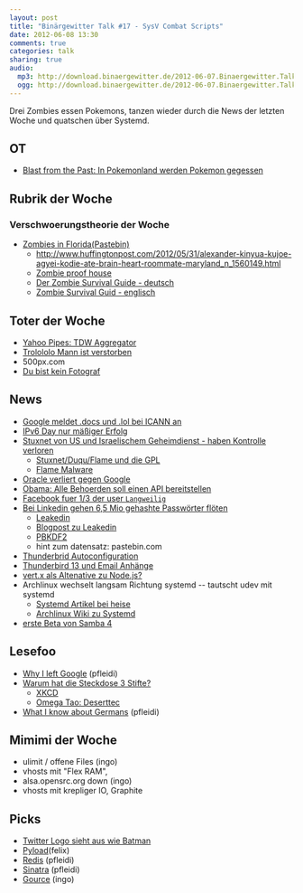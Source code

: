 ```yaml
---
layout: post
title: "Binärgewitter Talk #17 - SysV Combat Scripts"
date: 2012-06-08 13:30
comments: true
categories: talk
sharing: true
audio:
  mp3: http://download.binaergewitter.de/2012-06-07.Binaergewitter.Talk.17.mp3
  ogg: http://download.binaergewitter.de/2012-06-07.Binaergewitter.Talk.17.ogg
---
```

Drei Zombies essen Pokemons, tanzen wieder durch die News der letzten Woche und quatschen über Systemd.

## OT

- [Blast from the Past: In Pokemonland werden Pokemon gegessen]( 25.media.tumblr.com/tumblr_m3hnnzf9nU1qhbr2so1_400.jpg )

## Rubrik der Woche

### Verschwoerungstheorie der Woche

- [Zombies in Florida(Pastebin)]( http://pastebin.com/Ht8QJYFe )
    * http://www.huffingtonpost.com/2012/05/31/alexander-kinyua-kujoe-agyei-kodie-ate-brain-heart-roommate-maryland_n_1560149.html
    * [Zombie proof house]( http://all-that-is-interesting.com/post/4956385434/the-first-zombie-proof-house )
    * [Der Zombie Survival Guide - deutsch](http://www.amazon.de/gp/product/3442458099/ref=as_li_ss_tl?ie=UTF8&tag=trektrip&linkCode=as2&camp=1638&creative=19454&creativeASIN=3442458099)
    * [Zombie Survival Guid - englisch](http://www.amazon.de/gp/product/1400049628/ref=as_li_ss_tl?ie=UTF8&tag=trektrip&linkCode=as2&camp=1638&creative=19454&creativeASIN=1400049628)
## Toter der Woche

- [Yahoo Pipes: TDW Aggregator]( http://pipes.yahoo.com/pipes/pipe.info?_id=029d3e6c68d506a17b82b0135350ab03 )
- [Trolololo Mann ist verstorben](http://www.spiegel.de/netzwelt/web/trololo-mann-eduard-khil-ist-tot-a-836761.html )
- 500px.com
- [Du bist kein Fotograf](http://youarenotaphotographer.com/ )

## News

- [Google meldet .docs und .lol bei ICANN an]( http://www.golem.de/news/top-level-domains-google-meldet-google-docs-und-lol-an-1205-92202.html )
- [IPv6 Day nur mäßiger Erfolg]( http://www.heise.de/newsticker/meldung/Internet-Knoten-registrieren-nur-geringen-Anstieg-bei-IPv6-1611745.html )
- [Stuxnet von US und Israelischem Geheimdienst - haben Kontrolle verloren]( http://arstechnica.com/tech-policy/2012/06/confirmed-us-israel-created-stuxnet-lost-control-of-it/ )
    * [Stuxnet/Duqu/Flame und die GPL]( http://blog.crysys.hu/2012/06/stuxnet-duqu-flame-open-source-license-questions-v0/ )
    * [Flame Malware]( http://en.wikipedia.org/wiki/Flame_%28malware%29 )
- [Oracle verliert gegen Google](http://www.pro-linux.de/news/1/18433/oracle-verliert-copyright-klage-gegen-google.html )
- [Obama: Alle Behoerden soll einen API bereitstellen]( http://blog.apievangelist.com/2012/06/01/barak-obama-directs-all-federal-agencies-to-have-an-api/ )
- [Facebook fuer 1/3 der user `Langweilig`](http://news.cnet.com/8301-1023_3-57447316-93/facebook-boring-1-in-3-users-are-tuning-it-out/ )
- [Bei Linkedin gehen 6,5 Mio gehashte Passwörter flöten]( http://thenextweb.com/socialmedia/2012/06/06/bad-day-for-linkedin-6-5-million-hashed-passwords-reportedly-leaked-change-yours-now/ )
    * [Leakedin]( http://leakedin.org/ )
    * [Blogpost zu Leakedin]( http://shiflett.org/blog/2012/jun/leakedin )
    * [PBKDF2]( http://en.wikipedia.org/wiki/Pbkdf2 )
    * hint zum datensatz: pastebin.com
- [Thunderbrid Autoconfiguration](https://developer.mozilla.org/en/Thunderbird/Autoconfiguration )
- [Thunderbird 13 und Email Anhänge]( http://www.golem.de/news/mozilla-thunderbird-13-macht-sinnlose-anhaenge-sinnlos-1206-92315.html )
- [vert.x als Altenative zu Node.js?]( http://www.heise.de/developer/artikel/vert-x-asynchrones-und-Event-getriebenes-Java-Webframework-1587065.html )
- Archlinux wechselt langsam Richtung systemd -- tautscht udev mit systemd
    * [Systemd Artikel bei heise](http://www.heise.de/open/artikel/Das-Init-System-Systemd-Teil-1-1563259.html )
    * [Archlinux Wiki zu Systemd](https://wiki.archlinux.org/index.php/Systemd#Native_systemd_configuration_files)
- [erste Beta von Samba 4]( http://www.heise.de/open/meldung/Erste-Beta-von-Samba-4-ist-da-1605218.html )

## Lesefoo

- [Why I left Google]( http://www.spencertipping.com/posts/2012.0530.why-i-left-google.html ) (pfleidi)
- [Warum hat die Steckdose 3 Stifte?]( http://amasci.com/amateur/whygnd.html )
    - [XKCD](http://xkcd.com/927/)
    - [Omega Tao: Deserttec]( http://omegataupodcast.net/2012/03/89-desertec/ )
- [What I know about Germans]( http://www.uberlin.co.uk/what-i-know-about-germans/ ) (pfleidi)

## Mimimi der Woche

- ulimit / offene Files (ingo)
- vhosts mit "Flex RAM",
- alsa.opensrc.org down (ingo)
- vhosts mit krepliger IO, Graphite

## Picks

- [Twitter Logo sieht aus wie Batman]( p.twimg.com/AuzyQyHCAAEPVz0.png#twimg )
- [Pyload](http://pyload.org/ )(felix)
- [Redis]( http://redis.io ) (pfleidi)
- [Sinatra]( http://www.sinatrarb.com ) (pfleidi)
- [Gource](http://code.google.com/p/gource/ ) (ingo)
